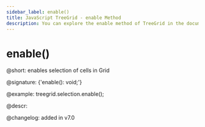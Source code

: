 ```yaml
---
sidebar_label: enable()
title: JavaScript TreeGrid - enable Method 
description: You can explore the enable method of TreeGrid in the documentation of the DHTMLX JavaScript UI library. Browse developer guides and API reference, try out code examples and live demos, and download a free 30-day evaluation version of DHTMLX Suite 7.
---
```


# enable()

@short: enables selection of cells in Grid

@signature: {'enable(): void;'}

@example:
treegrid.selection.enable();

@descr:

@changelog:
added in v7.0

[comment]: # (@relatedapi: treegrid/api/selection/selection_disable_method.md treegrid/api/treegrid_selection_config.md)

[comment]: # (@related: treegrid/usage_selection.md)
